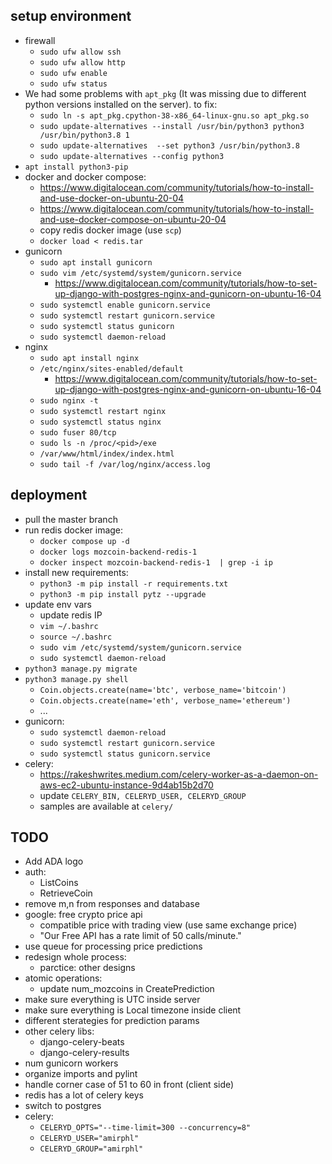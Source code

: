 ## setup environment
- firewall
	- ```sudo ufw allow ssh```
	- ```sudo ufw allow http```
	- ```sudo ufw enable```
	- ```sudo ufw status```
- We had some problems with ```apt_pkg``` (It was missing due to different python versions installed on the server). to fix:
	- ```sudo ln -s apt_pkg.cpython-38-x86_64-linux-gnu.so apt_pkg.so```
	- ```sudo update-alternatives --install /usr/bin/python3 python3 /usr/bin/python3.8 1```
	- ```sudo update-alternatives  --set python3 /usr/bin/python3.8```
	- ```sudo update-alternatives --config python3```
- ```apt install python3-pip```
- docker and docker compose:
	- https://www.digitalocean.com/community/tutorials/how-to-install-and-use-docker-on-ubuntu-20-04
	- https://www.digitalocean.com/community/tutorials/how-to-install-and-use-docker-compose-on-ubuntu-20-04
	- copy redis docker image (use ```scp```)
	- ```docker load < redis.tar```
- gunicorn
	- ```sudo apt install gunicorn```
	- ```sudo vim /etc/systemd/system/gunicorn.service```
		- https://www.digitalocean.com/community/tutorials/how-to-set-up-django-with-postgres-nginx-and-gunicorn-on-ubuntu-16-04
	- ```sudo systemctl enable gunicorn.service```
	- ```sudo systemctl restart gunicorn.service```
	- ```sudo systemctl status gunicorn```
	- ```sudo systemctl daemon-reload```
- nginx
	- ```sudo apt install nginx```
	- ```/etc/nginx/sites-enabled/default```
		- https://www.digitalocean.com/community/tutorials/how-to-set-up-django-with-postgres-nginx-and-gunicorn-on-ubuntu-16-04
	- ```sudo nginx -t```
	- ```sudo systemctl restart nginx```
	- ```sudo systemctl status nginx```
	- ```sudo fuser 80/tcp```
	- ```sudo ls -n /proc/<pid>/exe```
	- ```/var/www/html/index/index.html```
	- ```sudo tail -f /var/log/nginx/access.log```

## deployment
- pull the master branch
- run redis docker image:
	- ```docker compose up -d```
	- ```docker logs mozcoin-backend-redis-1```
	- ```docker inspect mozcoin-backend-redis-1  | grep -i ip```
- install new requirements:
	- ```python3 -m pip install -r requirements.txt```
	- ```python3 -m pip install pytz --upgrade```
- update env vars
	- update redis IP
	- ```vim ~/.bashrc```
	- ```source ~/.bashrc```
	- ```sudo vim /etc/systemd/system/gunicorn.service```
	- ```sudo systemctl daemon-reload```
- ```python3 manage.py migrate```
- ```python3 manage.py shell```
	- ```Coin.objects.create(name='btc', verbose_name='bitcoin')```
	- ```Coin.objects.create(name='eth', verbose_name='ethereum')```
	- ...
- gunicorn:
	- ```sudo systemctl daemon-reload```
	- ```sudo systemctl restart gunicorn.service```
	- ```sudo systemctl status gunicorn.service```
- celery:
	- https://rakeshwrites.medium.com/celery-worker-as-a-daemon-on-aws-ec2-ubuntu-instance-9d4ab15b2d70
	- update ```CELERY_BIN, CELERYD_USER, CELERYD_GROUP```
	- samples are available at ```celery/```

## TODO
- Add ADA logo
- auth:
	- ListCoins
	- RetrieveCoin
- remove m,n from responses and database
- google: free crypto price api
	- compatible price with trading view (use same exchange price)
	- "Our Free API has a rate limit of 50 calls/minute."
- use queue for processing price predictions
- redesign whole process:
	- parctice: other designs
- atomic operations:
	- update num_mozcoins in CreatePrediction
- make sure everything is UTC inside server
- make sure everything is Local timezone inside client
- different sterategies for prediction params
- other celery libs:
	- django-celery-beats
	- django-celery-results
- num gunicorn workers
- organize imports and pylint
- handle corner case of 51 to 60 in front (client side)
- redis has a lot of celery keys
- switch to postgres
- celery:
	- ```CELERYD_OPTS="--time-limit=300 --concurrency=8"```
	- ```CELERYD_USER="amirphl"```
	- ```CELERYD_GROUP="amirphl"```
